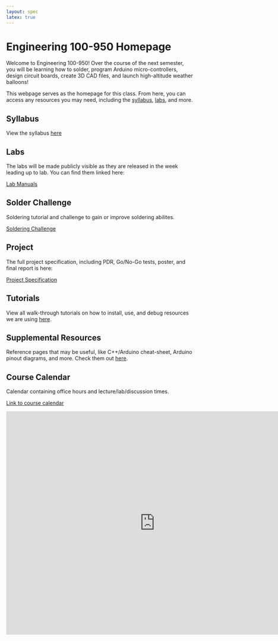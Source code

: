 ```yaml
---
layout: spec
latex: true
---
```


# Engineering 100-950 Homepage

Welcome to Engineering 100-950! Over the course of the next semester, you will be learning how to solder, program Arduino micro-controllers, design circuit boards, create 3D CAD files, and launch high-altitude weather balloons!

This webpage serves as the homepage for this class. From here, you can access any resources you may need, including the [syllabus](#syllabus), [labs](#labs), and more.

<!--
<div class="primer-spec-callout danger" markdown="1">
Follow the link below to see the most updated flight prediction for Sunday's launch!
Last updated: 04/12/24 11:22a
</div>
[Flight Prediction](/labs/flight-prediction)
-->

## Syllabus

View the syllabus [here](/syllabus)

## Labs

The labs will be made publicly visible as they are released in the week leading up to lab. You can find them linked here:

[Lab Manuals](/labs/)

## Solder Challenge

Soldering tutorial and challenge to gain or improve soldering abilites.

[Soldering Challenge](/soldering/solder-challenge.md)

## Project

The full project specification, including PDR, Go/No-Go tests, poster, and final report is here:

[Project Specification](/project/project)

## Tutorials

View all walk-through tutorials on how to install, use, and debug resources we are using [here](/tutorials).

## Supplemental Resources

Reference pages that may be useful, like C++/Arduino cheat-sheet, Arduino pinout diagrams, and more.
Check them out [here](/resources).

## Course Calendar

Calendar containing office hours and lecture/lab/discussion times.

[Link to course calendar](https://calendar.google.com/calendar/u/0?cid=dW1pY2guZWR1X3FranB0bnZjNGs5MXA0dDQ4dXExOGFoNWNzQGdyb3VwLmNhbGVuZGFyLmdvb2dsZS5jb20)

<iframe src="https://calendar.google.com/calendar/embed?src=umich.edu_qkjptnvc4k91p4t48uq18ah5cs%40group.calendar.google.com&ctz=America%2FNew_York" style="border: 0" width="800" height="600" frameborder="0" scrolling="no"></iframe>